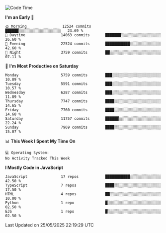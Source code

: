 <!--START_SECTION:waka-->
![Code Time](http://img.shields.io/badge/Code%20Time-3%2C498%20hrs%2059%20mins-blue)

**I'm an Early 🐤** 

```text
🌞 Morning                12524 commits       ██████░░░░░░░░░░░░░░░░░░░   23.69 % 
🌆 Daytime                14063 commits       ███████░░░░░░░░░░░░░░░░░░   26.60 % 
🌃 Evening                22524 commits       ███████████░░░░░░░░░░░░░░   42.60 % 
🌙 Night                  3759 commits        ██░░░░░░░░░░░░░░░░░░░░░░░   07.11 % 
```
📅 **I'm Most Productive on Saturday** 

```text
Monday                   5759 commits        ███░░░░░░░░░░░░░░░░░░░░░░   10.89 % 
Tuesday                  5591 commits        ███░░░░░░░░░░░░░░░░░░░░░░   10.57 % 
Wednesday                6287 commits        ███░░░░░░░░░░░░░░░░░░░░░░   11.89 % 
Thursday                 7747 commits        ████░░░░░░░░░░░░░░░░░░░░░   14.65 % 
Friday                   7760 commits        ████░░░░░░░░░░░░░░░░░░░░░   14.68 % 
Saturday                 11757 commits       ██████░░░░░░░░░░░░░░░░░░░   22.24 % 
Sunday                   7969 commits        ████░░░░░░░░░░░░░░░░░░░░░   15.07 % 
```


📊 **This Week I Spent My Time On** 

```text
💻 Operating System: 
No Activity Tracked This Week
```

**I Mostly Code in JavaScript** 

```text
JavaScript               17 repos            ███████████░░░░░░░░░░░░░░   42.50 % 
TypeScript               7 repos             ████░░░░░░░░░░░░░░░░░░░░░   17.50 % 
HTML                     4 repos             ██░░░░░░░░░░░░░░░░░░░░░░░   10.00 % 
Python                   1 repo              █░░░░░░░░░░░░░░░░░░░░░░░░   02.50 % 
EJS                      1 repo              █░░░░░░░░░░░░░░░░░░░░░░░░   02.50 % 
```




 Last Updated on 25/05/2025 22:19:29 UTC
<!--END_SECTION:waka-->

<!--
**likaiqiang/likaiqiang** is a ✨ _special_ ✨ repository because its `README.md` (this file) appears on your GitHub profile.

Here are some ideas to get you started:

- 🔭 I’m currently working on ...
- 🌱 I’m currently learning ...
- 👯 I’m looking to collaborate on ...
- 🤔 I’m looking for help with ...
- 💬 Ask me about ...
- 📫 How to reach me: ...
- 😄 Pronouns: ...
- ⚡ Fun fact: ...
-->
